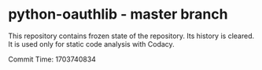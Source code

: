 # python-oauthlib - master branch

This repository contains frozen state of the repository.
Its history is cleared. It is used only for static code
analysis with Codacy.

Commit Time: 1703740834